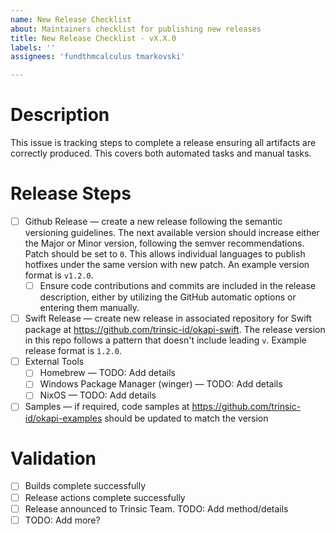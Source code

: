 ```yaml
---
name: New Release Checklist
about: Maintainers checklist for publishing new releases
title: New Release Checklist - vX.X.0
labels: ''
assignees: 'fundthmcalculus tmarkovski'

---
```


# Description

This issue is tracking steps to complete a release ensuring all artifacts are correctly produced. This covers both automated tasks and manual tasks.

# Release Steps

- [ ] Github Release &mdash; create a new release following the semantic versioning guidelines. The next available version should increase either the Major or Minor version, following the semver recommendations. Patch should be set to `0`. This allows individual languages to publish hotfixes under the same version with new patch. An example version format is `v1.2.0`.
  - [ ] Ensure code contributions and commits are included in the release description, either by utilizing the GitHub automatic options or entering them manually.
- [ ] Swift Release &mdash; create new release in associated repository for Swift package at https://github.com/trinsic-id/okapi-swift. The release version in this repo follows a pattern that doesn't include leading `v`. Example release format is `1.2.0`.
- [ ] External Tools
  - [ ] Homebrew &mdash; TODO: Add details
  - [ ] Windows Package Manager (winger) &mdash; TODO: Add details
  - [ ] NixOS &mdash; TODO: Add details
- [ ] Samples &mdash; if required, code samples at https://github.com/trinsic-id/okapi-examples should be updated to match the version

# Validation

- [ ] Builds complete successfully
- [ ] Release actions complete successfully
- [ ] Release announced to Trinsic Team. TODO: Add method/details 
- [ ] TODO: Add more?
